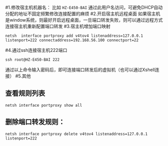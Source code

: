 #1.修改宿主机机器名：
比如 `HZ-E450-BAI` 
通过此用户名访问，可避免DHCP自动分配的地址不固定频繁修改连接配置的麻烦
#2.开启宿主机远程桌面
如果宿主机是window系统，则最好开启远程桌面，一旦端口转发失败，则可以通过远程方式连接宿主机重新配置端口转发
#3.宿主机增加端口映射
```
netsh  interface portproxy add v4tov4 listenaddress=127.0.0.1 listenport=222 connectaddress=192.168.56.100 connectport=22
```
#4.通过ssh连接宿主机222端口
```
ssh root@HZ-E450-BAI 222
```
通过以上命令输入密码后，即可连接端口转发后的虚拟机（也可以通过Xshell连接）
#5.其他
## 查看规则列表
`netsh interface portproxy show all`
## 删除端口转发规则：
`netsh interface portproxy delete v4tov4 listenaddress=127.0.0.1 listenport=222`